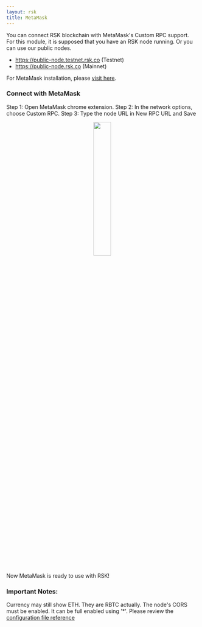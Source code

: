 ```yaml
---
layout: rsk
title: MetaMask
---
```


You can connect RSK blockchain with MetaMask's Custom RPC support. For this module, it is supposed that you have an RSK node running. Or you can use our public nodes.

* https://public-node.testnet.rsk.co (Testnet)
* https://public-node.rsk.co (Mainnet)

For MetaMask installation, please <a href="https://metamask.io/" target="_blank">visit here</a>.

### Connect with MetaMask

Step 1: Open MetaMask chrome extension.
Step 2: In the network options, choose Custom RPC.
Step 3: Type the node URL in New RPC URL and Save

<div style="text-align:center"><img style="margin:0 auto; width:30%;" src="https://files.readme.io/3f36557-Screen_Shot_2019-06-24_at_1.55.50_PM.png"></div>

Now MetaMask is ready to use with RSK!

### Important Notes:

Currency may still show ETH. They are RBTC actually.
The node's CORS must be enabled. It can be full enabled using '*'. Please review the <a href="https://github.com/rsksmart/rskj/wiki/Configuration-file-reference" target="_blank">configuration file reference</a>

